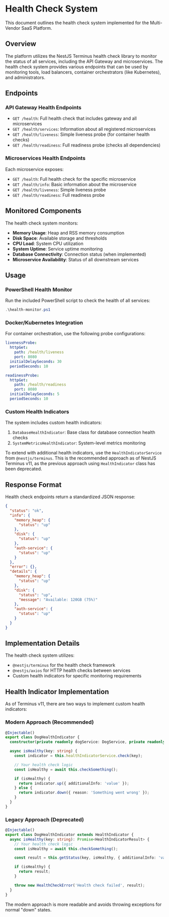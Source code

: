 # Health Check System

This document outlines the health check system implemented for the Multi-Vendor SaaS Platform.

## Overview

The platform utilizes the NestJS Terminus health check library to monitor the status of all services, including the API Gateway and microservices. The health check system provides various endpoints that can be used by monitoring tools, load balancers, container orchestrators (like Kubernetes), and administrators.

## Endpoints

### API Gateway Health Endpoints

- `GET /health`: Full health check that includes gateway and all microservices
- `GET /health/services`: Information about all registered microservices
- `GET /health/liveness`: Simple liveness probe (for container health checks)
- `GET /health/readiness`: Full readiness probe (checks all dependencies)

### Microservices Health Endpoints

Each microservice exposes:

- `GET /health`: Full health check for the specific microservice
- `GET /health/info`: Basic information about the microservice
- `GET /health/liveness`: Simple liveness probe
- `GET /health/readiness`: Full readiness probe

## Monitored Components

The health check system monitors:

- **Memory Usage**: Heap and RSS memory consumption
- **Disk Space**: Available storage and thresholds
- **CPU Load**: System CPU utilization
- **System Uptime**: Service uptime monitoring
- **Database Connectivity**: Connection status (when implemented)
- **Microservice Availability**: Status of all downstream services

## Usage

### PowerShell Health Monitor

Run the included PowerShell script to check the health of all services:

```powershell
.\health-monitor.ps1
```

### Docker/Kubernetes Integration

For container orchestration, use the following probe configurations:

```yaml
livenessProbe:
  httpGet:
    path: /health/liveness
    port: 8080
  initialDelaySeconds: 30
  periodSeconds: 10

readinessProbe:
  httpGet:
    path: /health/readiness
    port: 8080
  initialDelaySeconds: 5
  periodSeconds: 10
```

### Custom Health Indicators

The system includes custom health indicators:

1. `DatabaseHealthIndicator`: Base class for database connection health checks
2. `SystemMetricsHealthIndicator`: System-level metrics monitoring

To extend with additional health indicators, use the `HealthIndicatorService` from `@nestjs/terminus`. This is the recommended approach as of NestJS Terminus v11, as the previous approach using `HealthIndicator` class has been deprecated.

## Response Format

Health check endpoints return a standardized JSON response:

```json
{
  "status": "ok",
  "info": {
    "memory_heap": {
      "status": "up"
    },
    "disk": {
      "status": "up"
    },
    "auth-service": {
      "status": "up"
    }
  },
  "error": {},
  "details": {
    "memory_heap": {
      "status": "up"
    },
    "disk": {
      "status": "up",
      "message": "Available: 120GB (75%)"
    },
    "auth-service": {
      "status": "up"
    }
  }
}
```

## Implementation Details

The health check system utilizes:

- `@nestjs/terminus` for the health check framework
- `@nestjs/axios` for HTTP health checks between services
- Custom health indicators for specific monitoring requirements

## Health Indicator Implementation

As of Terminus v11, there are two ways to implement custom health indicators:

### Modern Approach (Recommended)

```typescript
@Injectable()
export class DogHealthIndicator {
  constructor(private readonly dogService: DogService, private readonly healthIndicatorService: HealthIndicatorService) {}

  async isHealthy(key: string) {
    const indicator = this.healthIndicatorService.check(key);

    // Your health check logic
    const isHealthy = await this.checkSomething();

    if (isHealthy) {
      return indicator.up({ additionalInfo: 'value' });
    } else {
      return indicator.down({ reason: 'Something went wrong' });
    }
  }
}
```

### Legacy Approach (Deprecated)

```typescript
@Injectable()
export class DogHealthIndicator extends HealthIndicator {
  async isHealthy(key: string): Promise<HealthIndicatorResult> {
    // Your health check logic
    const isHealthy = await this.checkSomething();

    const result = this.getStatus(key, isHealthy, { additionalInfo: 'value' });

    if (isHealthy) {
      return result;
    }

    throw new HealthCheckError('Health check failed', result);
  }
}
```

The modern approach is more readable and avoids throwing exceptions for normal "down" states.
